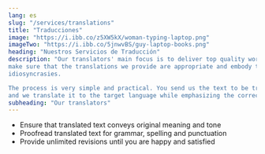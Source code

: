 ```yaml
---
lang: es
slug: "/services/translations"
title: "Traducciones"
image: "https://i.ibb.co/z5XW5kX/woman-typing-laptop.png"
imageTwo: "https://i.ibb.co/5jnwvBS/guy-laptop-books.png"
heading: "Nuestros Servicios de Traducción"
description: "Our translators' main focus is to deliver top quality work ensuring that the translated content communicates the original meaning, format and tone. We use the best tools and references to
make sure that the translations we provide are appropriate and embody the target language's 
idiosyncrasies.

The process is very simple and practical. You send us the text to be translated by email 
and we translate it to the target language while emphasizing the correct terminolgy and grammar."
subheading: "Our translators"
---
```


<ul>
    <li>Ensure that translated text conveys original meaning and tone</li>
    <li>Proofread translated text for grammar, spelling and punctuation</li>
    <li>Provide unlimited revisions until you are happy and satisfied</li>
</ul>

